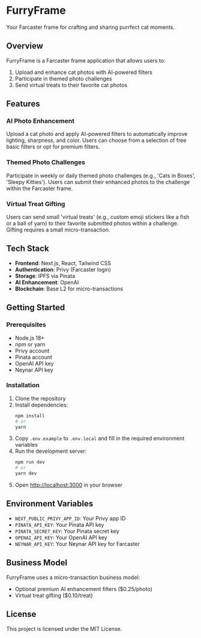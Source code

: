 # FurryFrame

Your Farcaster frame for crafting and sharing purrfect cat moments.

## Overview

FurryFrame is a Farcaster frame application that allows users to:

1. Upload and enhance cat photos with AI-powered filters
2. Participate in themed photo challenges
3. Send virtual treats to their favorite cat photos

## Features

### AI Photo Enhancement

Upload a cat photo and apply AI-powered filters to automatically improve lighting, sharpness, and color. Users can choose from a selection of free basic filters or opt for premium filters.

### Themed Photo Challenges

Participate in weekly or daily themed photo challenges (e.g., 'Cats in Boxes', 'Sleepy Kitties'). Users can submit their enhanced photos to the challenge within the Farcaster frame.

### Virtual Treat Gifting

Users can send small 'virtual treats' (e.g., custom emoji stickers like a fish or a ball of yarn) to their favorite submitted photos within a challenge. Gifting requires a small micro-transaction.

## Tech Stack

- **Frontend**: Next.js, React, Tailwind CSS
- **Authentication**: Privy (Farcaster login)
- **Storage**: IPFS via Pinata
- **AI Enhancement**: OpenAI
- **Blockchain**: Base L2 for micro-transactions

## Getting Started

### Prerequisites

- Node.js 18+
- npm or yarn
- Privy account
- Pinata account
- OpenAI API key
- Neynar API key

### Installation

1. Clone the repository
2. Install dependencies:
   ```bash
   npm install
   # or
   yarn
   ```
3. Copy `.env.example` to `.env.local` and fill in the required environment variables
4. Run the development server:
   ```bash
   npm run dev
   # or
   yarn dev
   ```
5. Open [http://localhost:3000](http://localhost:3000) in your browser

## Environment Variables

- `NEXT_PUBLIC_PRIVY_APP_ID`: Your Privy app ID
- `PINATA_API_KEY`: Your Pinata API key
- `PINATA_SECRET_KEY`: Your Pinata secret key
- `OPENAI_API_KEY`: Your OpenAI API key
- `NEYNAR_API_KEY`: Your Neynar API key for Farcaster

## Business Model

FurryFrame uses a micro-transaction business model:

- Optional premium AI enhancement filters ($0.25/photo)
- Virtual treat gifting ($0.10/treat)

## License

This project is licensed under the MIT License.

